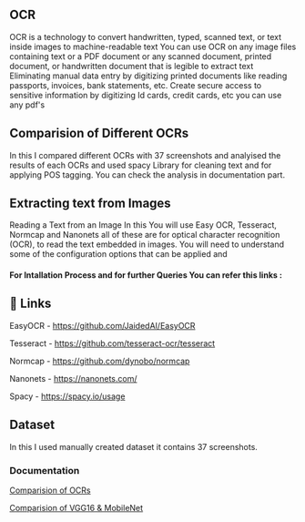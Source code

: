 
## OCR

OCR is a technology to convert handwritten, typed, scanned text, or text inside images to machine-readable text You can use OCR on any image files containing text or a PDF document or any scanned document, printed document, or handwritten document that is legible to extract text Eliminating manual data entry by digitizing printed documents like reading passports, invoices, bank statements, etc. Create secure access to sensitive information by digitizing Id cards, credit cards, etc you can use any pdf's

## Comparision of Different  OCRs

In this I compared different OCRs with 37 screenshots and analyised the results of each OCRs and used spacy Library for cleaning text and for applying POS tagging. You can check the analysis in documentation part.

## Extracting text from Images

Reading a Text from an Image In this You will use Easy OCR, Tesseract, Normcap and Nanonets all of these are for optical character recognition (OCR), to read the text embedded in images. You will need to understand some of the configuration options that can be applied 
and 

#### For Intallation Process and for further Queries You can refer this links :

## 🔗 Links
EasyOCR - https://github.com/JaidedAI/EasyOCR

Tesseract - https://github.com/tesseract-ocr/tesseract

Normcap - https://github.com/dynobo/normcap

Nanonets - https://nanonets.com/

Spacy - https://spacy.io/usage

## Dataset

In this I used manually created dataset it contains 37 screenshots.
### Documentation

[Comparision of OCRs](https://docs.google.com/document/d/1g4TOH_O0vuec_5Q0OqME4u95FjpGHXb8-HOmVxQT1rw/edit)

[Comparision of VGG16 & MobileNet](https://docs.google.com/document/d/1Fthu0UWl_30syPuvYJyJFc_tj8Euz2a7W8GsuWZzdeY/edit)

